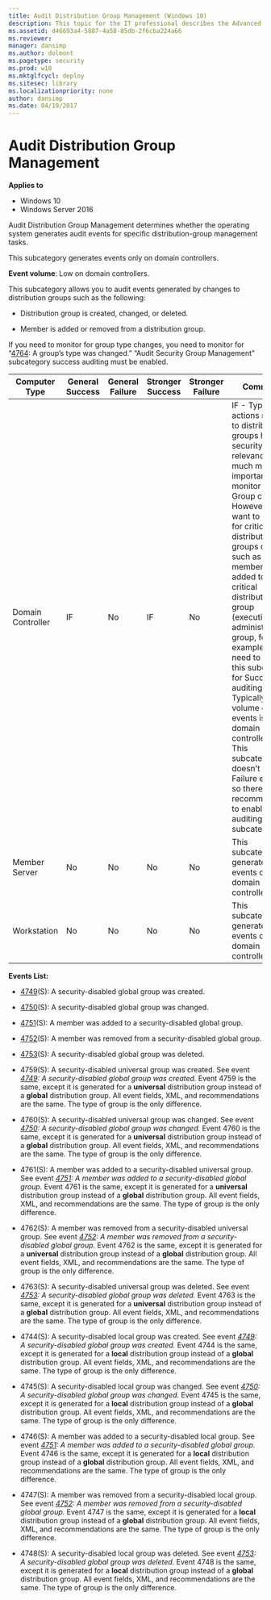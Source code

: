 ```yaml
---
title: Audit Distribution Group Management (Windows 10)
description: This topic for the IT professional describes the Advanced Security Audit policy setting, Audit Distribution Group Management, which determines whether the operating system generates audit events for specific distribution-group management tasks.
ms.assetid: d46693a4-5887-4a58-85db-2f6cba224a66
ms.reviewer: 
manager: dansimp
ms.author: dolmont
ms.pagetype: security
ms.prod: w10
ms.mktglfcycl: deploy
ms.sitesec: library
ms.localizationpriority: none
author: dansimp
ms.date: 04/19/2017
---
```


# Audit Distribution Group Management

**Applies to**
-   Windows 10
-   Windows Server 2016

Audit Distribution Group Management determines whether the operating system generates audit events for specific distribution-group management tasks.

This subcategory generates events only on domain controllers.

**Event volume**: Low on domain controllers.

This subcategory allows you to audit events generated by changes to distribution groups such as the following:

- Distribution group is created, changed, or deleted.

- Member is added or removed from a distribution group.

If you need to monitor for group type changes, you need to monitor for “[4764](event-4764.md): A group’s type was changed.” “Audit Security Group Management” subcategory success auditing must be enabled.

| Computer Type     | General Success | General Failure | Stronger Success | Stronger Failure | Comments |
|-------------------|-----------------|-----------------|------------------|------------------|----------|
| Domain Controller | IF              | No              | IF               | No               | IF - Typically, actions related to distribution groups have low security relevance. It is much more important to monitor Security Group changes. However, if you want to monitor for critical distribution groups changes, such as if a member was added to internal critical distribution group (executives, administrative group, for example), you need to enable this subcategory for Success auditing.<br>Typically, volume of these events is low on domain controllers.<br>This subcategory doesn’t have Failure events, so there is no recommendation to enable Failure auditing for this subcategory. |
| Member Server     | No              | No              | No               | No               | This subcategory generates events only on domain controllers.  |
| Workstation       | No              | No              | No               | No               | This subcategory generates events only on domain controllers.  |

**Events List:**

- [4749](event-4749.md)(S): A security-disabled global group was created.

- [4750](event-4750.md)(S): A security-disabled global group was changed.

- [4751](event-4751.md)(S): A member was added to a security-disabled global group.

- [4752](event-4752.md)(S): A member was removed from a security-disabled global group.

- [4753](event-4753.md)(S): A security-disabled global group was deleted.

- 4759(S): A security-disabled universal group was created. See event _[4749](event-4749.md): A security-disabled global group was created._ Event 4759 is the same, except it is generated for a **universal** distribution group instead of a **global** distribution group. All event fields, XML, and recommendations are the same. The type of group is the only difference.

- 4760(S): A security-disabled universal group was changed. See event _[4750](event-4750.md): A security-disabled global group was changed._ Event 4760 is the same, except it is generated for a **universal** distribution group instead of a **global** distribution group. All event fields, XML, and recommendations are the same. The type of group is the only difference.

- 4761(S): A member was added to a security-disabled universal group. See event _[4751](event-4751.md): A member was added to a security-disabled global group._ Event 4761 is the same, except it is generated for a **universal** distribution group instead of a **global** distribution group. All event fields, XML, and recommendations are the same. The type of group is the only difference.

- 4762(S): A member was removed from a security-disabled universal group. See event _[4752](event-4752.md): A member was removed from a security-disabled global group._ Event 4762 is the same, except  it is generated for a **universal** distribution group instead of a **global** distribution group. All event fields, XML, and recommendations are the same. The type of group is the only difference.

- 4763(S): A security-disabled universal group was deleted. See event _[4753](event-4753.md): A security-disabled global group was deleted._ Event 4763 is the same, except it is generated for a **universal** distribution group instead of a **global** distribution group. All event fields, XML, and recommendations are the same. The type of group is the only difference.

- 4744(S): A security-disabled local group was created. See event _[4749](event-4749.md): A security-disabled global group was created._ Event 4744 is the same, except it is generated for a **local** distribution group instead of a **global** distribution group. All event fields, XML, and recommendations are the same. The type of group is the only difference.

- 4745(S): A security-disabled local group was changed. See event _[4750](event-4750.md): A security-disabled global group was changed._ Event 4745 is the same, except it is generated for a **local** distribution group instead of a **global** distribution group. All event fields, XML, and recommendations are the same. The type of group is the only difference.

- 4746(S): A member was added to a security-disabled local group. See event _[4751](event-4751.md): A member was added to a security-disabled global group._ Event 4746 is the same, except it is generated for a **local** distribution group instead of a **global** distribution group. All event fields, XML, and recommendations are the same. The type of group is the only difference.

- 4747(S): A member was removed from a security-disabled local group. See event _[4752](event-4752.md): A member was removed from a security-disabled global group._ Event 4747 is the same, except it is generated for a **local** distribution group instead of a **global** distribution group. All event fields, XML, and recommendations are the same. The type of group is the only difference.

- 4748(S): A security-disabled local group was deleted. See event _[4753](event-4753.md): A security-disabled global group was deleted._ Event 4748 is the same, except it is generated for a **local** distribution group instead of a **global** distribution group. All event fields, XML, and recommendations are the same. The type of group is the only difference.

